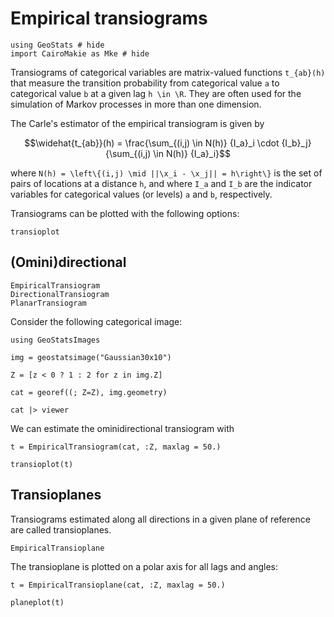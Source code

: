 # Empirical transiograms

```@example empiricaltransiogram
using GeoStats # hide
import CairoMakie as Mke # hide
```

Transiograms of categorical variables are matrix-valued functions ``t_{ab}(h)``
that measure the transition probability from categorical value ``a`` to categorical
value ``b`` at a given lag ``h \in \R``. They are often used for the simulation of
Markov processes in more than one dimension.

The Carle's estimator of the empirical transiogram is given by

```math
\widehat{t_{ab}}(h) = \frac{\sum_{(i,j) \in N(h)} {I_a}_i \cdot {I_b}_j}{\sum_{(i,j) \in N(h)} {I_a}_i}
```

where ``N(h) = \left\{(i,j) \mid ||\x_i - \x_j|| = h\right\}`` is the set
of pairs of locations at a distance ``h``, and where ``I_a`` and ``I_b``
are the indicator variables for categorical values (or levels) ``a`` and ``b``,
respectively.

Transiograms can be plotted with the following options:

```@docs
transioplot
```

## (Omini)directional

```@docs
EmpiricalTransiogram
DirectionalTransiogram
PlanarTransiogram
```

Consider the following categorical image:

```@example empiricaltransiogram
using GeoStatsImages

img = geostatsimage("Gaussian30x10")

Z = [z < 0 ? 1 : 2 for z in img.Z]

cat = georef((; Z=Z), img.geometry)

cat |> viewer
```

We can estimate the ominidirectional transiogram with

```@example empiricaltransiogram
t = EmpiricalTransiogram(cat, :Z, maxlag = 50.)

transioplot(t)
```

## Transioplanes

Transiograms estimated along all directions in a given plane of reference are
called transioplanes.

```@docs
EmpiricalTransioplane
```

The transioplane is plotted on a polar axis for all lags and angles:

```@example empiricaltransiogram
t = EmpiricalTransioplane(cat, :Z, maxlag = 50.)

planeplot(t)
```
